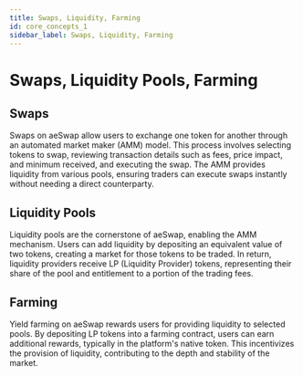 ```yaml
---
title: Swaps, Liquidity, Farming
id: core_concepts_1
sidebar_label: Swaps, Liquidity, Farming
---
```


# Swaps, Liquidity Pools, Farming

## Swaps
Swaps on aeSwap allow users to exchange one token for another through an automated market maker (AMM) model. This process involves selecting tokens to swap, reviewing transaction details such as fees, price impact, and minimum received, and executing the swap. The AMM provides liquidity from various pools, ensuring traders can execute swaps instantly without needing a direct counterparty.

## Liquidity Pools
Liquidity pools are the cornerstone of aeSwap, enabling the AMM mechanism. Users can add liquidity by depositing an equivalent value of two tokens, creating a market for those tokens to be traded. In return, liquidity providers receive LP (Liquidity Provider) tokens, representing their share of the pool and entitlement to a portion of the trading fees.

## Farming
Yield farming on aeSwap rewards users for providing liquidity to selected pools. By depositing LP tokens into a farming contract, users can earn additional rewards, typically in the platform's native token. This incentivizes the provision of liquidity, contributing to the depth and stability of the market.

